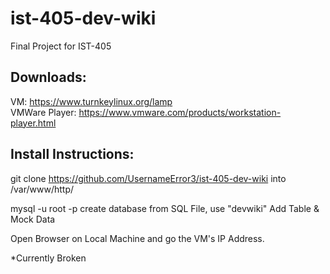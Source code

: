 # ist-405-dev-wiki
  
Final Project for IST-405  


Downloads:  
---  
  
VM: https://www.turnkeylinux.org/lamp  
VMWare Player: https://www.vmware.com/products/workstation-player.html  

  
Install Instructions:  
---  
  
git clone https://github.com/UsernameError3/ist-405-dev-wiki into /var/www/http/  

mysql -u root -p
create database from SQL File, use "devwiki"
Add Table & Mock Data

Open Browser on Local Machine and go the VM's IP Address.  

*Currently Broken
